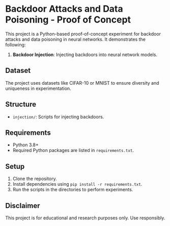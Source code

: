 # Backdoor Attacks and Data Poisoning - Proof of Concept

This project is a Python-based proof-of-concept experiment for backdoor attacks and data poisoning in neural networks. It demonstrates the following:

1. **Backdoor Injection**: Injecting backdoors into neural network models.

## Dataset
The project uses datasets like CIFAR-10 or MNIST to ensure diversity and uniqueness in experimentation.

## Structure
- `injection/`: Scripts for injecting backdoors.

## Requirements
- Python 3.8+
- Required Python packages are listed in `requirements.txt`.

## Setup
1. Clone the repository.
2. Install dependencies using `pip install -r requirements.txt`.
3. Run the scripts in the directories to perform experiments.

## Disclaimer
This project is for educational and research purposes only. Use responsibly.
